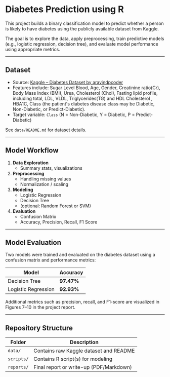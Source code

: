# Diabetes Prediction using R

This project builds a binary classification model to predict whether a person is likely to have diabetes using the publicly available dataset from Kaggle.

The goal is to explore the data, apply preprocessing, train predictive models (e.g., logistic regression, decision tree), and evaluate model performance using appropriate metrics.

---

## Dataset

- Source: [Kaggle – Diabetes Dataset by aravindpcoder](https://www.kaggle.com/datasets/aravindpcoder/diabetes-dataset)
- Features include: Sugar Level Blood, Age, Gender, Creatinine ratio(Cr), Body Mass Index (BMI), Urea, Cholesterol (Chol), Fasting lipid profile, including total, LDL, VLDL, Triglycerides(TG) and HDL Cholesterol , HBA1C, Class (the patient's diabetes disease class may be Diabetic, Non-Diabetic, or Predict-Diabetic).
- Target variable: `Class` (N = Non-Diabetic, Y = Diabetic, P = Predict-Diabetic)

See `data/README.md` for dataset details.

---

## Model Workflow

1. **Data Exploration**
   - Summary stats, visualizations
2. **Preprocessing**
   - Handling missing values
   - Normalization / scaling
3. **Modeling**
   - Logistic Regression
   - Decision Tree
   - (optional: Random Forest or SVM)
4. **Evaluation**
   - Confusion Matrix
   - Accuracy, Precision, Recall, F1 Score

---

## Model Evaluation

Two models were trained and evaluated on the diabetes dataset using a confusion matrix and performance metrics:

| Model            | Accuracy |
|------------------|----------|
| Decision Tree    | **97.47%** |
| Logistic Regression | **92.93%** |

Additional metrics such as precision, recall, and F1-score are visualized in Figures 7–10 in the project report.


---

##  Repository Structure

| Folder        | Description                              |
|---------------|------------------------------------------|
| `data/`       | Contains raw Kaggle dataset and README   |
| `scripts/`    | Contains R script(s) for modeling        |
| `reports/`    | Final report or write-up (PDF/Markdown)  |
